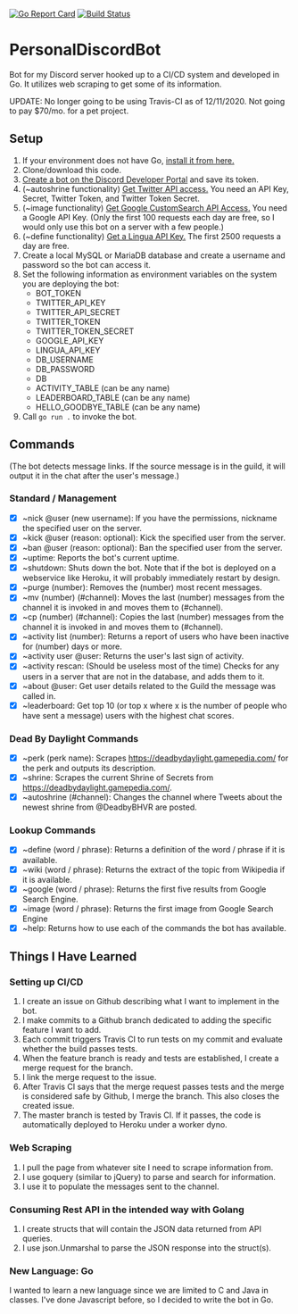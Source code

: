 [![Go Report Card](https://goreportcard.com/badge/github.com/cazwacki/PersonalDiscordBot)](https://goreportcard.com/report/github.com/cazwacki/PersonalDiscordBot) [![Build Status](https://travis-ci.org/cazwacki/PersonalDiscordBot.svg?branch=master)](https://travis-ci.org/cazwacki/PersonalDiscordBot)

# PersonalDiscordBot
Bot for my Discord server hooked up to a CI/CD system and developed in Go. It utilizes web scraping to get some of its information.

UPDATE: No longer going to be using Travis-CI as of 12/11/2020. Not going to pay $70/mo. for a pet project.

## Setup
1. If your environment does not have Go, [install it from here.](https://golang.org/dl/)
2. Clone/download this code.
3. [Create a bot on the Discord Developer Portal](https://discord.com/developers) and save its token.
4. (~autoshrine functionality) [Get Twitter API access.](https://developer.twitter.com/en/apply-for-access) You need an API Key, Secret, Twitter Token, and Twitter Token Secret.
5. (~image functionality) [Get Google CustomSearch API Access.](https://developers.google.com/custom-search/v1/overview) You need a Google API Key. (Only the first 100 requests each day are free, so I would only use this bot on a server with a few people.)
6. (~define functionality) [Get a Lingua API Key.](https://www.linguarobot.io/) The first 2500 requests a day are free.
7. Create a local MySQL or MariaDB database and create a username and password so the bot can access it.
8. Set the following information as environment variables on the system you are deploying the bot:
   - BOT_TOKEN
   - TWITTER_API_KEY
   - TWITTER_API_SECRET
   - TWITTER_TOKEN
   - TWITTER_TOKEN_SECRET
   - GOOGLE_API_KEY
   - LINGUA_API_KEY
   - DB_USERNAME
   - DB_PASSWORD
   - DB
   - ACTIVITY_TABLE (can be any name)
   - LEADERBOARD_TABLE (can be any name)
   - HELLO_GOODBYE_TABLE (can be any name)
9. Call `go run .` to invoke the bot.

## Commands

(The bot detects message links. If the source message is in the guild, it will output it in the chat after the user's message.)

### Standard / Management
- [x] ~nick @user (new username): If you have the permissions, nickname the specified user on the server.
- [x] ~kick @user (reason: optional): Kick the specified user from the server.
- [x] ~ban @user (reason: optional): Ban the specified user from the server.
- [x] ~uptime: Reports the bot's current uptime.
- [x] ~shutdown: Shuts down the bot. Note that if the bot is deployed on a webservice like Heroku, it will probably immediately restart by design.
- [x] ~purge (number): Removes the (number) most recent messages.
- [x] ~mv (number) (#channel): Moves the last (number) messages from the channel it is invoked in and moves them to (#channel).
- [x] ~cp (number) (#channel): Copies the last (number) messages from the channel it is invoked in and moves them to (#channel).
- [x] ~activity list (number): Returns a report of users who have been inactive for (number) days or more.
- [x] ~activity user @user: Returns the user's last sign of activity.
- [x] ~activity rescan: (Should be useless most of the time) Checks for any users in a server that are not in the database, and adds them to it.
- [x] ~about @user: Get user details related to the Guild the message was called in. 
- [x] ~leaderboard: Get top 10 (or top x where x is the number of people who have sent a message) users with the highest chat scores. 
  
### Dead By Daylight Commands
- [x] ~perk (perk name): Scrapes https://deadbydaylight.gamepedia.com/ for the perk and outputs its description.
- [x] ~shrine: Scrapes the current Shrine of Secrets from https://deadbydaylight.gamepedia.com/.
- [x] ~autoshrine (#channel): Changes the channel where Tweets about the newest shrine from @DeadbyBHVR are posted.
  
### Lookup Commands
- [x] ~define (word / phrase): Returns a definition of the word / phrase if it is available.
- [x] ~wiki (word / phrase): Returns the extract of the topic from Wikipedia if it is available.
- [x] ~google (word / phrase): Returns the first five results from Google Search Engine.
- [x] ~image (word / phrase): Returns the first image from Google Search Engine
- [x] ~help: Returns how to use each of the commands the bot has available.

## Things I Have Learned

### Setting up CI/CD
1. I create an issue on Github describing what I want to implement in the bot.
2. I make commits to a Github branch dedicated to adding the specific feature I want to add.
3. Each commit triggers Travis CI to run tests on my commit and evaluate whether the build passes tests.
3. When the feature branch is ready and tests are established, I create a merge request for the branch.
4. I link the merge request to the issue.
5. After Travis CI says that the merge request passes tests and the merge is considered safe by Github, I merge the branch. This also closes the created issue.
6. The master branch is tested by Travis CI. If it passes, the code is automatically deployed to Heroku under a worker dyno.

### Web Scraping
1. I pull the page from whatever site I need to scrape information from.
2. I use goquery (similar to jQuery) to parse and search for information.
3. I use it to populate the messages sent to the channel.

### Consuming Rest API in the intended way with Golang
1. I create structs that will contain the JSON data returned from API queries.
2. I use json.Unmarshal to parse the JSON response into the struct(s).

### New Language: Go
I wanted to learn a new language since we are limited to C and Java in classes. I've done Javascript before, so I decided to write the bot in Go.
